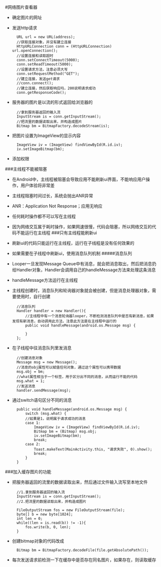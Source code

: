#网络图片查看器    
* 确定图片的网址
* 发送http请求
		
    	URL url = new URL(address);
    	//获取连接对象，并没有建立连接
    	HttpURLConnection conn = (HttpURLConnection) url.openConnection();
    	//设置连接和读取超时
    	conn.setConnectTimeout(5000);
    	conn.setReadTimeout(5000);
    	//设置请求方法，注意必须大写
    	conn.setRequestMethod("GET");
    	//建立连接，发送get请求
		//conn.connect();
    	//建立连接，然后获取响应吗，200说明请求成功
    	conn.getResponseCode();
* 服务器的图片是以流的形式返回给浏览器的 

    	//拿到服务器返回的输入流
    	InputStream is = conn.getInputStream();
    	//把流里的数据读取出来，并构造成图片
    	Bitmap bm = BitmapFactory.decodeStream(is);
* 把图片设置为ImageView的显示内容

		ImageView iv = (ImageView) findViewById(R.id.iv);
   		iv.setImageBitmap(bm);
* 添加权限

###主线程不能被阻塞
* 在Android中，主线程被阻塞会导致应用不能刷新ui界面，不能响应用户操作，用户体验将非常差
* 主线程阻塞时间过长，系统会抛出ANR异常
* ANR：Application Not Response；应用无响应
* 任何耗时操作都不可以写在主线程
* 因为网络交互属于耗时操作，如果网速很慢，代码会阻塞，所以网络交互的代码不能运行在主线程
###只有主线程能刷新ui
* 刷新ui的代码只能运行在主线程，运行在子线程是没有任何效果的
* 如果需要在子线程中刷新ui，使用消息队列机制
#####消息队列
* Looper一旦发现Message Queue中有消息，就会把消息取出，然后把消息扔给Handler对象，Handler会调用自己的handleMessage方法来处理这条消息
* handleMessage方法运行在主线程
* 主线程创建时，消息队列和轮询器对象就会被创建，但是消息处理器对象，需要使用时，自行创建

		//消息队列
		Handler handler = new Handler(){
			//主线程中有一个消息轮询器looper，不断检测消息队列中是否有新消息，如果发现有新消息，自动调用此方法，注意此方法是在主线程中运行的
			public void handleMessage(android.os.Message msg) {
		
			}
		};
* 在子线程中往消息队列里发消息

		//创建消息对象
		Message msg = new Message();
    	//消息的obj属性可以赋值任何对象，通过这个属性可以携带数据
		msg.obj = bm;
    	//what属性相当于一个标签，用于区分出不同的消息，从而运行不能的代码
		msg.what = 1;
    	//发送消息
    	handler.sendMessage(msg);
* 通过switch语句区分不同的消息

		public void handleMessage(android.os.Message msg) {
			switch (msg.what) {
			//如果是1，说明属于请求成功的消息
			case 1:
				ImageView iv = (ImageView) findViewById(R.id.iv);
				Bitmap bm = (Bitmap) msg.obj;
				iv.setImageBitmap(bm);
				break;
			case 2:
				Toast.makeText(MainActivity.this, "请求失败", 0).show();
				break;
			}		
		}
###加入缓存图片的功能
* 把服务器返回的流里的数据读取出来，然后通过文件输入流写至本地文件

		//1.拿到服务器返回的输入流
	    InputStream is = conn.getInputStream();
	    //2.把流里的数据读取出来，并构造成图片
	    					
	    FileOutputStream fos = new FileOutputStream(file);
	    byte[] b = new byte[1024];
	    int len = 0;
	    while((len = is.read(b)) != -1){
	    	fos.write(b, 0, len);
	    }
* 创建bitmap对象的代码改成

		Bitmap bm = BitmapFactory.decodeFile(file.getAbsolutePath());
* 每次发送请求前检测一下在缓存中是否存在同名图片，如果存在，则读取缓存


